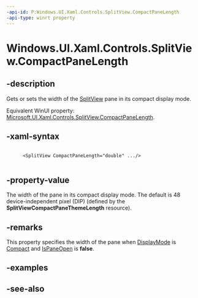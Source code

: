 ```yaml
---
-api-id: P:Windows.UI.Xaml.Controls.SplitView.CompactPaneLength
-api-type: winrt property
---
```


<!-- Property syntax
public double CompactPaneLength { get;  set; }
-->

# Windows.UI.Xaml.Controls.SplitView.CompactPaneLength

## -description
Gets or sets the width of the [SplitView](splitview.md) pane in its compact display mode.

Equivalent WinUI property: [Microsoft.UI.Xaml.Controls.SplitView.CompactPaneLength](/windows/winui/api/microsoft.ui.xaml.controls.splitview.compactpanelength).

## -xaml-syntax
```xaml

      <SplitView CompactPaneLength="double" .../>
    
```


## -property-value
The width of the pane in its compact display mode. The default is 48 device-independent pixel (DIP) (defined by the **SplitViewCompactPaneThemeLength** resource).

## -remarks
This property specifies the width of the pane when [DisplayMode](splitview_displaymode.md) is [Compact](splitviewdisplaymode.md) and [IsPaneOpen](splitview_ispaneopen.md) is **false**.

## -examples

## -see-also
